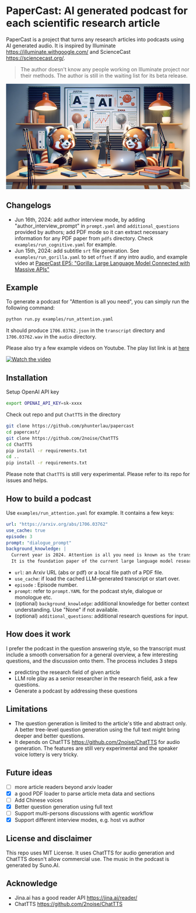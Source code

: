 # PaperCast: AI generated podcast for each scientific research article

PaperCast is a project that turns any research articles into podcasts using AI generated audio. It is inspired by Illuminate <https://illuminate.withgoogle.com/> and ScienceCast <https://sciencecast.org/>.

> The author doesn't know any people working on Illuminate project nor their methods. The author is still in the waiting list for its beta release.

![image](papercast.png)

## Changelogs

* Jun 16th, 2024: add author interview mode, by adding "author_interview_prompt" in `prompt.yaml` and `additional_questions` provided by authors; add PDF mode so it can extract necessary information for any PDF paper from `pdfs` directory. Check `examples/run_cognitive.yaml` for example.
* Jun 15th, 2024: add subtitle `srt` file generation. See `examples/run_gorilla.yaml` to set `offset` if any intro audio, and example video at [PaperCast EP5: "Gorilla: Large Language Model Connected with Massive APIs"](https://www.youtube.com/watch?v=KH3SAbm14cI)

## Example

To generate a podcast for "Attention is all you need", you can simply run the following command:

```sh
python run.py examples/run_attention.yaml
```

It should produce `1706.03762.json` in the `transcript` directory and `1706.03762.wav` in the `audio` directory. 

Please also try a few example videos on Youtube. The play list link is at [here](https://www.youtube.com/watch?v=IpuUIDOfArY&list=PLdZH-mptYlBHSHV5Ij6AgRt577UlGKaGR)

[![Watch the video](https://img.youtube.com/vi/u6VHe1lJ94A/0.jpg)](https://youtu.be/u6VHe1lJ94A?si=7N3lT1akB1lAYLb8)


## Installation

Setup OpenAI API key

```sh
export OPENAI_API_KEY=sk-xxxx
```

Check out repo and put `ChatTTS` in the directory

```sh
git clone https://github.com/phunterlau/papercast
cd papercast/
git clone https://github.com/2noise/ChatTTS
cd ChatTTS
pip install -r requirements.txt
cd ..
pip install -r requirements.txt
```

Please note that `ChatTTS` is still very experimental. Please refer to its repo for issues and helps.

## How to build a podcast

Use `examples/run_attention.yaml` for example. It contains a few keys:

```YAML
url: "https://arxiv.org/abs/1706.03762"
use_cache: true
episode: 3
prompt: "dialogue_prompt"
background_knowledge: |
  Current year is 2024. Attention is all you need is known as the transformer paper published in 2017 by Google.
  It is the foundation paper of the current large language model research.
```

* `url`: an Arxiv URL (abs or pdf) or a local file path of a PDF file.
* `use_cache`: if load the cached LLM-generated transcript or start over.
* `episode` : Episode number.
* `prompt`: refer to `prompt.YAML` for the podcast style, dialogue or monologue etc.
* (optional) `background_knowledge`: additional knowledge for better context understanding. Use "None" if not available.
* (optional) `additional_questions`: additional research questions for input.

## How does it work

I prefer the podcast in the question answering style, so the transcript must include a smooth conversation for a general overview, a few interesting questions, and the discussion onto them. The process includes 3 steps

* predicting the research field of given article
* LLM role play as a senior researcher in the research field, ask a few questions.
* Generate a podcast by addressing these questions

## Limitations

* The question generation is limited to the article's title and abstract only. A better tree-level question generation using the full text might bring deeper and better questions.
* It depends on ChatTTS <https://github.com/2noise/ChatTTS> for audio generation. The features are still very experimental and the speaker voice lottery is very tricky.

## Future ideas

- [ ] more article readers beyond arxiv loader
- [x] a good PDF loader to parse article meta data and sections
- [ ] Add Chinese voices
- [x] Better question generation using full text
- [ ] Support multi-persons discussions with agentic workflow
- [x] Support different interview modes, e.g. host vs author

## License and disclaimer

This repo uses MIT License. It uses ChatTTS for audio generation and ChatTTS doesn't allow commercial use. The music in the podcast is generated by Suno.AI.

## Acknowledge

* Jina.ai has a good reader API <https://jina.ai/reader/>
* ChatTTS <https://github.com/2noise/ChatTTS>
